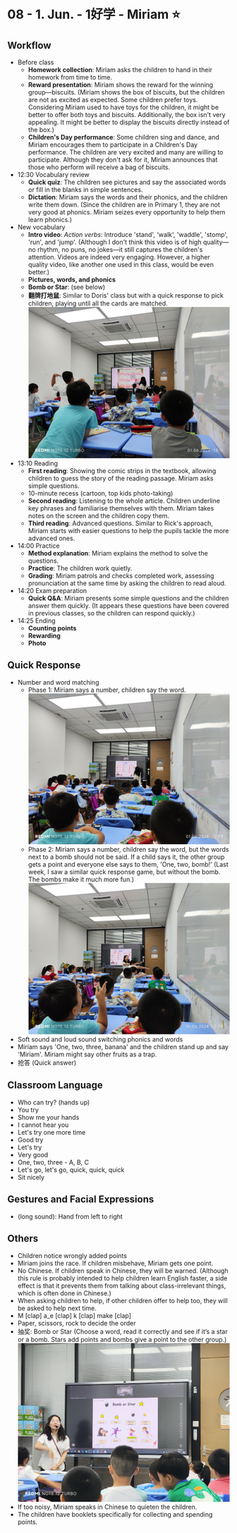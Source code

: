 # 08 - 1. Jun. - 1好学 - Miriam ⭐

## Workflow

- Before class
  - **Homework collection**: Miriam asks the children to hand in their homework from time to time.
  - **Reward presentation**: Miriam shows the reward for the winning group—biscuits. (Miriam shows the box of biscuits, but the children are not as excited as expected. Some children prefer toys. Considering Miriam used to have toys for the children, it might be better to offer both toys and biscuits. Additionally, the box isn't very appealing. It might be better to display the biscuits directly instead of the box.)
  - **Children's Day performance**: Some children sing and dance, and Miriam encourages them to participate in a Children's Day performance. The children are very excited and many are willing to participate. Although they don't ask for it, Miriam announces that those who perform will receive a bag of biscuits.
- <badge>12:30</badge> Vocabulary review
  - **Quick quiz**: The children see pictures and say the associated words or fill in the blanks in simple sentences.
  - **Dictation**: Miriam says the words and their phonics, and the children write them down. (Since the children are in Primary 1, they are not very good at phonics. Miriam seizes every opportunity to help them learn phonics.)
- New vocabulary
  - **Intro video**: _Action verbs_: Introduce 'stand', 'walk', 'waddle', 'stomp', 'run', and 'jump'. (Although I don't think this video is of high quality—no rhythm, no puns, no jokes—it still captures the children's attention. Videos are indeed very engaging. However, a higher quality video, like another one used in this class, would be even better.)
  - **Pictures, words, and phonics**
  - **Bomb or Star**: (see below)
  - **翻牌打地鼠**: Similar to Doris' class but with a quick response to pick children, playing until all the cards are matched.
    ![](imgs/SAVE_20240603_200437.jpg)
- <badge>13:10</badge> Reading
  - **First reading**: Showing the comic strips in the textbook, allowing children to guess the story of the reading passage. Miriam asks simple questions.
  - 10-minute recess (cartoon, top kids photo-taking)
  - **Second reading**: Listening to the whole article. Children underline key phrases and familiarise themselves with them. Miriam takes notes on the screen and the children copy them.
  - **Third reading**: Advanced questions. Similar to Rick's approach, Miriam starts with easier questions to help the pupils tackle the more advanced ones.
- <badge>14:00</badge> Practice
  - **Method explanation**: Miriam explains the method to solve the questions.
  - **Practice**: The children work quietly.
  - **Grading**: Miriam patrols and checks completed work, assessing pronunciation at the same time by asking the children to read aloud.
- <badge>14:20</badge> Exam preparation
  - **Quick Q&A**: Miriam presents some simple questions and the children answer them quickly. (It appears these questions have been covered in previous classes, so the children can respond quickly.)
- <badge>14:25</badge> Ending
  - **Counting points**
  - **Rewarding**
  - **Photo**

## Quick Response

- Number and word matching
  - Phase 1: Miriam says a number, children say the word.
    ![](imgs/SAVE_20240603_201010.jpg)
  - Phase 2: Miriam says a number, children say the word, but the words next to a bomb should not be said. If a child says it, the other group gets a point and everyone else says to them, 'One, two, bomb!' (Last week, I saw a similar quick response game, but without the bomb. The bombs make it much more fun.)
    ![](imgs/SAVE_20240603_201016.jpg)
- Soft sound and loud sound switching phonics and words
- Miriam says 'One, two, three, banana' and the children stand up and say 'Miriam'. Miriam might say other fruits as a trap.
- 抢答 (Quick answer)

## Classroom Language

- Who can try? (hands up)
- You try
- Show me your hands
- I cannot hear you
- Let's try one more time
- Good try
- Let's try
- Very good
- One, two, three - A, B, C
- Let's go, let's go, quick, quick, quick
- Sit nicely

## Gestures and Facial Expressions

- (long sound): Hand from left to right

## Others

- Children notice wrongly added points
- Miriam joins the race. If children misbehave, Miriam gets one point.
- No Chinese. If children speak in Chinese, they will be warned. (Although this rule is probably intended to help children learn English faster, a side effect is that it prevents them from talking about class-irrelevant things, which is often done in Chinese.)
- When asking children to help, if other children offer to help too, they will be asked to help next time.
- M [clap] a_e [clap] k [clap] make [clap]
- Paper, scissors, rock to decide the order
- 抽奖: Bomb or Star (Choose a word, read it correctly and see if it’s a star or a bomb. Stars add points and bombs give a point to the other group.)
  ![](imgs/SAVE_20240603_201026.jpg)
- If too noisy, Miriam speaks in Chinese to quieten the children.
- The children have booklets specifically for collecting and spending points.